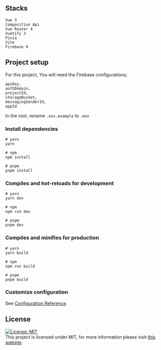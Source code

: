## Stacks

```
Vue 3
Composition Api
Vue Router 4
Vuetify 3
Pinia
Vite
Firebase 9
```

## Project setup

For this project, You will need the Firebase configurations;

```
apiKey,
authDomain,
projectId,
storageBucket,
messagingSenderId,
appId
```

In the root, rename `.env.example` to `.env`


### Install dependencies

```
# yarn
yarn

# npm
npm install

# pnpm
pnpm install
```

### Compiles and hot-reloads for development

```
# yarn
yarn dev

# npm
npm run dev

# pnpm
pnpm dev
```

### Compiles and minifies for production

```
# yarn
yarn build

# npm
npm run build

# pnpm
pnpm build
```

### Customize configuration

See [Configuration Reference](https://vitejs.dev/config/).

## License

[![License: MIT](https://img.shields.io/badge/License-MIT-yellow.svg)](https://opensource.org/licenses/MIT) <br> This project is licensed under MIT, for more information please visit [this website](https://opensource.org/licenses/MIT)

